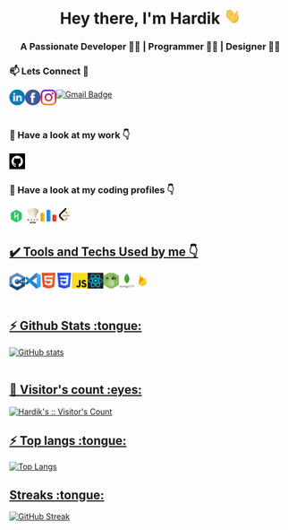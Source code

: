 <!-- ### Hi there 👋 -->
<h1 align="center">Hey there, I'm Hardik <img src="./gif/Hi.gif" width="30px"></h1>
<h3 align="center">A Passionate Developer 👨‍💻 | Programmer 👨‍💻 | Designer 👨‍🎨</h3>
<!-- <img src = "./pngs/banner.png" style="max-width:100%;"/> -->
<h3>📫 Lets Connect 🤝</h3>
<a href="https://www.linkedin.com/in/hardik-agarwal-9745ba197/">
  <img align="left" alt="Hardik's Linkedin" width="28px" src="./svgs/linkedin.svg" />
</a>
<a href="https://www.facebook.com/hardikagar">
  <img align="left" alt="Hardik's Facebook" width="28px" src="./svgs/facebook.svg" />
</a>
<a href="https://www.instagram.com/x.hardik.xx/">
  <img align="left" alt="Hardik's Instagram" width="28px" src="./svgs/instagram.svg" />
</a>

[![Gmail Badge](https://img.shields.io/badge/-agarwalhardik562@gmail.com-c14438?style=flat-square&logo=Gmail&logoColor=white&link=mailto:agarwalhardik562@gmail.com)](mailto:agarwalhardik562@gmail.com)

<br/>

<h3>🔭 Have a look at my work 👇</h3>
<a href="https://github.com/Harry-dotc">
  <img alt="Hardik's Github" width="28px" src="./pngs/github.png" />
</a>
<!-- <a href="https://www.behance.net/hardikagarwal4">
  <img alt="Hardik's Behance" width="28px" src="./svgs/behance.svg" />
</a> -->
<br/>
<h3>🌱 Have a look at my coding profiles 👇</h3>
<a href="https://www.hackerrank.com/agarwalhardik562">
  <img align="left" alt="Hardik's Hackerrank" width="28px" src="./svgs/hackerrank.svg" />
</a>
<a href="https://www.codechef.com/users/harryy_0112">
  <img align="left" alt="Hardik's Codechef" width="28px" src="./pngs/codechef.png" />
</a>
<a href="https://codeforces.com/profile/harrydotin">
  <img align="left" alt="Hardik's Codeforces" width="28px" src="./pngs/codeforces.png" />
</a>
<a href="https://leetcode.com/harryy_0112/">
  <img align="left" alt="Hardik's Leetcode" width="28px" src="./pngs/leetCode.png" />
<br/>

<br/>

<h2> ✔️ Tools and Techs Used by me 👇</h2>
<img align="left" alt="Hardik's C++" width="28px" src="./svgs/c.svg" />
<img align="left" alt="Hardik's vs" width="28px" src="./svgs/vs.svg" />
<img align="left" alt="Hardik's HTML" width="28px" src="./svgs/HTML.svg" />
<img align="left" alt="Hardik's CSS" width="28px" src="./pngs/CSS3.svg.png" />
<img align="left" alt="Hardik's JS" width="28px" src="./pngs/js.png" />
<img align="left" alt="Hardik's React" width="28px" src="./svgs/react.svg" />
<img align="left" alt="Hardik's Node" width="28px" src="./pngs/node.png" />
<img align="left" alt="Hardik's MongoDB" width="28px" src="./pngs/mongodb.png" />
<img align="left" alt="Hardik's Firebase" width="28px" src="./pngs/firebase.png" />
<!-- <img align="left" alt="Hardik's Angular" width="28px" src="./svgs/angular.svg" /> -->
<!-- <img align="left" alt="Hardik's Flutter" width="28px" src="./pngs/flutter.png" /> -->
<!-- <img align="left" alt="Hardik's Dart" width="28px" src="./svgs/dart.svg" /> -->
<!-- <img align="left" alt="Hardik's CSS" width="28px" src="./svgs/clion.svg" /> -->

<br/>
<br/>
<br/>

<h2>⚡ Github Stats :tongue:</h2>

![GitHub stats](https://github-readme-stats.vercel.app/api?username=Harry-dotc&show_icons=true)
<br/>
<br/>

<h2>👯 Visitor's count :eyes:</h2>

<p><img src="https://profile-counter.glitch.me/%7BHarry-dotc%7D/count.svg" alt="Hardik's :: Visitor's Count" /></p>

<h2>⚡ Top langs :tongue:</h2>

![Top Langs](https://github-readme-stats.vercel.app/api/top-langs/?username=Harry-dotc)

<h2> Streaks :tongue:</h2>

[![GitHub Streak](https://github-readme-streak-stats.herokuapp.com/?user=Harry-dotc)](https://git.io/streak-stats)

<!--
**Harry-dotc/Harry-dotc** is a ✨ _special_ ✨ repository because its `README.md` (this file) appears on your GitHub profile.

Here are some ideas to get you started:

- 🔭 I’m currently working on ...
- 🌱 I’m currently learning ...
- 👯 I’m looking to collaborate on ...
- 🤔 I’m looking for help with ...
- 💬 Ask me about ...
- 📫 How to reach me: ...
- 😄 Pronouns: ...
- ⚡ Fun fact: ...
-->

<!--
**Harry-dotc/Harry-dotc** is a ✨ _special_ ✨ repository because its `README.md` (this file) appears on your GitHub profile.

Here are some ideas to get you started:

- 🔭 I’m currently working on ...
- 🌱 I’m currently learning ...
- 👯 I’m looking to collaborate on ...
- 🤔 I’m looking for help with ...
- 💬 Ask me about ...
- 📫 How to reach me: ...
- 😄 Pronouns: ...
- ⚡ Fun fact: ...
-->
